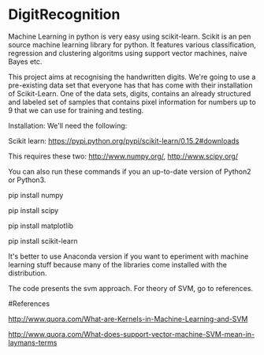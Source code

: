 # DigitRecognition


Machine Learning in python is very easy using scikit-learn. Scikit is an pen source machine learning library for python. It features various classification, regression and clustering algoritms using support vector machines, naive Bayes etc. 

This project aims at recognising the handwritten digits. We're going to use a pre-existing data set that everyone has that has come with their installation of Scikit-Learn. One of the data sets, digits, contains an already structured and labeled set of samples that contains pixel information for numbers up to 9 that we can use for training and testing.

Installation:
 We'll need the following:
 
 Scikit learn: https://pypi.python.org/pypi/scikit-learn/0.15.2#downloads
 
 This requires these two: http://www.numpy.org/, http://www.scipy.org/
  
 You can also run these commands if you an up-to-date version of Python2 or Python3.
 
pip install numpy

pip install scipy

pip install matplotlib

pip install scikit-learn


It's better to use Anaconda version if you want to eperiment with machine learning stuff because many of the libraries come installed with the distribution. 

The code presents the svm approach. For theory of SVM, go to references.

#References

http://www.quora.com/What-are-Kernels-in-Machine-Learning-and-SVM

http://www.quora.com/What-does-support-vector-machine-SVM-mean-in-laymans-terms

